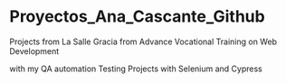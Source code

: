 # Proyectos_Ana_Cascante_Github

Projects from La Salle Gracia from Advance Vocational Training on Web Development

with my QA automation Testing Projects with Selenium and Cypress
